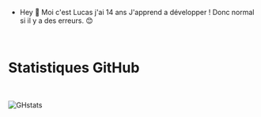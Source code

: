 - Hey 👋 Moi c'est Lucas j'ai 14 ans J'apprend a développer ! Donc normal si il y a des erreurs. 😊

<a href="https://cdn.discordapp.com/attachments/1127297681946071110/1146895428307128390/lucas.png"></a>
<br> 

<h1> Statistiques GitHub </h1>
<br>


![GHstats](https://github-readme-stats.vercel.app/api?username=itzzenfant&show_icons=true&hide_border=false&title_color=3B1F94f&icon_color=FFE500&bg_color=09131B&text_color=ffffff&border_color=0c1a25)
